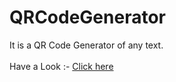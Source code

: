 # QRCodeGenerator
It is a QR Code Generator of any text.   
<br>
Have a Look :- [Click here](https://rghvgrv.github.io/QRCodeGenerator/)
              








